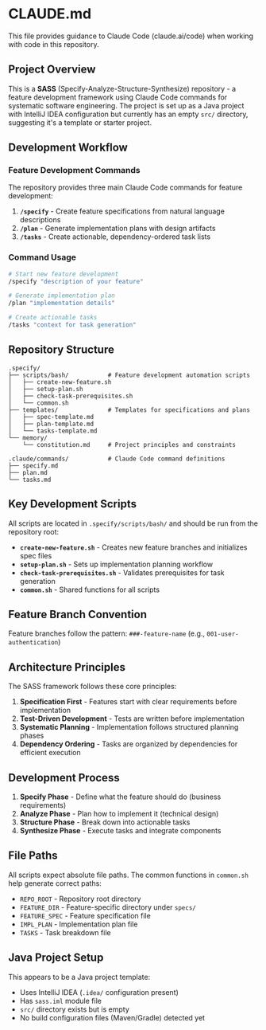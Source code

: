 # CLAUDE.md

This file provides guidance to Claude Code (claude.ai/code) when working with code in this repository.

## Project Overview

This is a **SASS** (Specify-Analyze-Structure-Synthesize) repository - a feature development framework using Claude Code commands for systematic software engineering. The project is set up as a Java project with IntelliJ IDEA configuration but currently has an empty `src/` directory, suggesting it's a template or starter project.

## Development Workflow

### Feature Development Commands

The repository provides three main Claude Code commands for feature development:

1. **`/specify`** - Create feature specifications from natural language descriptions
2. **`/plan`** - Generate implementation plans with design artifacts
3. **`/tasks`** - Create actionable, dependency-ordered task lists

### Command Usage

```bash
# Start new feature development
/specify "description of your feature"

# Generate implementation plan
/plan "implementation details"

# Create actionable tasks
/tasks "context for task generation"
```

## Repository Structure

```
.specify/
├── scripts/bash/           # Feature development automation scripts
│   ├── create-new-feature.sh
│   ├── setup-plan.sh
│   ├── check-task-prerequisites.sh
│   └── common.sh
├── templates/              # Templates for specifications and plans
│   ├── spec-template.md
│   ├── plan-template.md
│   └── tasks-template.md
└── memory/
    └── constitution.md     # Project principles and constraints

.claude/commands/           # Claude Code command definitions
├── specify.md
├── plan.md
└── tasks.md
```

## Key Development Scripts

All scripts are located in `.specify/scripts/bash/` and should be run from the repository root:

- **`create-new-feature.sh`** - Creates new feature branches and initializes spec files
- **`setup-plan.sh`** - Sets up implementation planning workflow
- **`check-task-prerequisites.sh`** - Validates prerequisites for task generation
- **`common.sh`** - Shared functions for all scripts

## Feature Branch Convention

Feature branches follow the pattern: `###-feature-name` (e.g., `001-user-authentication`)

## Architecture Principles

The SASS framework follows these core principles:

1. **Specification First** - Features start with clear requirements before implementation
2. **Test-Driven Development** - Tests are written before implementation
3. **Systematic Planning** - Implementation follows structured planning phases
4. **Dependency Ordering** - Tasks are organized by dependencies for efficient execution

## Development Process

1. **Specify Phase** - Define what the feature should do (business requirements)
2. **Analyze Phase** - Plan how to implement it (technical design)
3. **Structure Phase** - Break down into actionable tasks
4. **Synthesize Phase** - Execute tasks and integrate components

## File Paths

All scripts expect absolute file paths. The common functions in `common.sh` help generate correct paths:

- `REPO_ROOT` - Repository root directory
- `FEATURE_DIR` - Feature-specific directory under `specs/`
- `FEATURE_SPEC` - Feature specification file
- `IMPL_PLAN` - Implementation plan file
- `TASKS` - Task breakdown file

## Java Project Setup

This appears to be a Java project template:
- Uses IntelliJ IDEA (`.idea/` configuration present)
- Has `sass.iml` module file
- `src/` directory exists but is empty
- No build configuration files (Maven/Gradle) detected yet